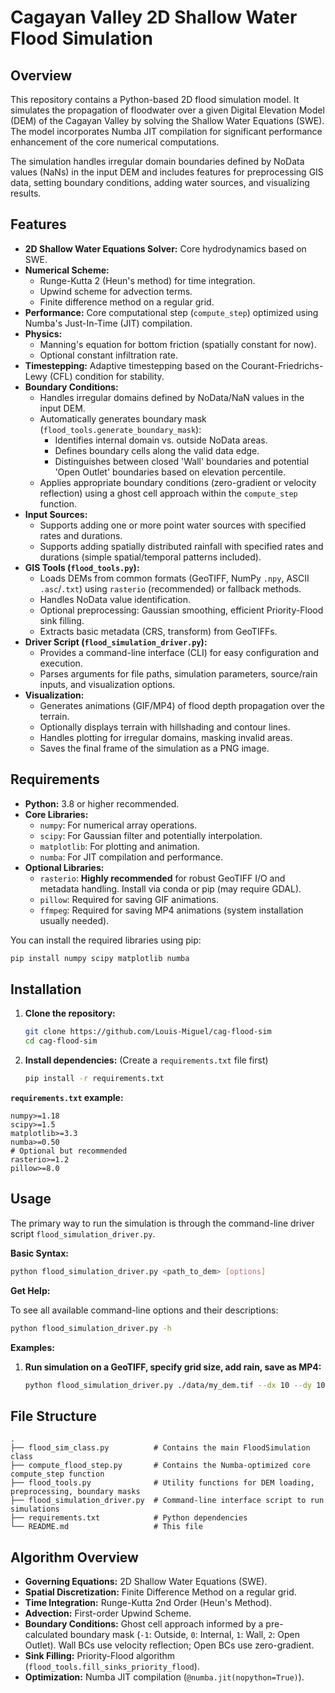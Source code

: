 # Cagayan Valley 2D Shallow Water Flood Simulation

## Overview

This repository contains a Python-based 2D flood simulation model. It simulates the propagation of floodwater over a given Digital Elevation Model (DEM) of the Cagayan Valley by solving the Shallow Water Equations (SWE). The model incorporates Numba JIT compilation for significant performance enhancement of the core numerical computations.

The simulation handles irregular domain boundaries defined by NoData values (NaNs) in the input DEM and includes features for preprocessing GIS data, setting boundary conditions, adding water sources, and visualizing results.

## Features

*   **2D Shallow Water Equations Solver:** Core hydrodynamics based on SWE.
*   **Numerical Scheme:**
    *   Runge-Kutta 2 (Heun's method) for time integration.
    *   Upwind scheme for advection terms.
    *   Finite difference method on a regular grid.
*   **Performance:** Core computational step (`compute_step`) optimized using Numba's Just-In-Time (JIT) compilation.
*   **Physics:**
    *   Manning's equation for bottom friction (spatially constant for now).
    *   Optional constant infiltration rate.
*   **Timestepping:** Adaptive timestepping based on the Courant-Friedrichs-Lewy (CFL) condition for stability.
*   **Boundary Conditions:**
    *   Handles irregular domains defined by NoData/NaN values in the input DEM.
    *   Automatically generates boundary mask (`flood_tools.generate_boundary_mask`):
        *   Identifies internal domain vs. outside NoData areas.
        *   Defines boundary cells along the valid data edge.
        *   Distinguishes between closed 'Wall' boundaries and potential 'Open Outlet' boundaries based on elevation percentile.
    *   Applies appropriate boundary conditions (zero-gradient or velocity reflection) using a ghost cell approach within the `compute_step` function.
*   **Input Sources:**
    *   Supports adding one or more point water sources with specified rates and durations.
    *   Supports adding spatially distributed rainfall with specified rates and durations (simple spatial/temporal patterns included).
*   **GIS Tools (`flood_tools.py`):**
    *   Loads DEMs from common formats (GeoTIFF, NumPy `.npy`, ASCII `.asc`/`.txt`) using `rasterio` (recommended) or fallback methods.
    *   Handles NoData value identification.
    *   Optional preprocessing: Gaussian smoothing, efficient Priority-Flood sink filling.
    *   Extracts basic metadata (CRS, transform) from GeoTIFFs.
*   **Driver Script (`flood_simulation_driver.py`):**
    *   Provides a command-line interface (CLI) for easy configuration and execution.
    *   Parses arguments for file paths, simulation parameters, source/rain inputs, and visualization options.
*   **Visualization:**
    *   Generates animations (GIF/MP4) of flood depth propagation over the terrain.
    *   Optionally displays terrain with hillshading and contour lines.
    *   Handles plotting for irregular domains, masking invalid areas.
    *   Saves the final frame of the simulation as a PNG image.

## Requirements

*   **Python:** 3.8 or higher recommended.
*   **Core Libraries:**
    *   `numpy`: For numerical array operations.
    *   `scipy`: For Gaussian filter and potentially interpolation.
    *   `matplotlib`: For plotting and animation.
    *   `numba`: For JIT compilation and performance.
*   **Optional Libraries:**
    *   `rasterio`: **Highly recommended** for robust GeoTIFF I/O and metadata handling. Install via conda or pip (may require GDAL).
    *   `pillow`: Required for saving GIF animations.
    *   `ffmpeg`: Required for saving MP4 animations (system installation usually needed).

You can install the required libraries using pip:
```bash
pip install numpy scipy matplotlib numba
```

## Installation

1.  **Clone the repository:**
    ```bash
    git clone https://github.com/Louis-Miguel/cag-flood-sim
    cd cag-flood-sim
    ```

2.  **Install dependencies:** (Create a `requirements.txt` file first)
    ```bash
    pip install -r requirements.txt
    ```

**`requirements.txt` example:**
```
numpy>=1.18
scipy>=1.5
matplotlib>=3.3
numba>=0.50
# Optional but recommended
rasterio>=1.2
pillow>=8.0
```

## Usage

The primary way to run the simulation is through the command-line driver script `flood_simulation_driver.py`.

**Basic Syntax:**

```bash
python flood_simulation_driver.py <path_to_dem> [options]
```

**Get Help:**

To see all available command-line options and their descriptions:
```bash
python flood_simulation_driver.py -h
```

**Examples:**

1.  **Run simulation on a GeoTIFF, specify grid size, add rain, save as MP4:**
    ```bash
    python flood_simulation_driver.py ./data/my_dem.tif --dx 10 --dy 10 --rain-rate 40 --rain-duration 500 --manning 0.045 --steps 1000 -o output/flood_rain.mp4
    ```
## File Structure

```
.
├── flood_sim_class.py          # Contains the main FloodSimulation class
├── compute_flood_step.py       # Contains the Numba-optimized core compute_step function
├── flood_tools.py              # Utility functions for DEM loading, preprocessing, boundary masks
├── flood_simulation_driver.py  # Command-line interface script to run simulations
├── requirements.txt            # Python dependencies
└── README.md                   # This file
```

## Algorithm Overview
*   **Governing Equations:** 2D Shallow Water Equations (SWE).
*   **Spatial Discretization:** Finite Difference Method on a regular grid.
*   **Time Integration:** Runge-Kutta 2nd Order (Heun's Method).
*   **Advection:** First-order Upwind Scheme.
*   **Boundary Conditions:** Ghost cell approach informed by a pre-calculated boundary mask (`-1`: Outside, `0`: Internal, `1`: Wall, `2`: Open Outlet). Wall BCs use velocity reflection; Open BCs use zero-gradient.
*   **Sink Filling:** Priority-Flood algorithm (`flood_tools.fill_sinks_priority_flood`).
*   **Optimization:** Numba JIT compilation (`@numba.jit(nopython=True)`).
